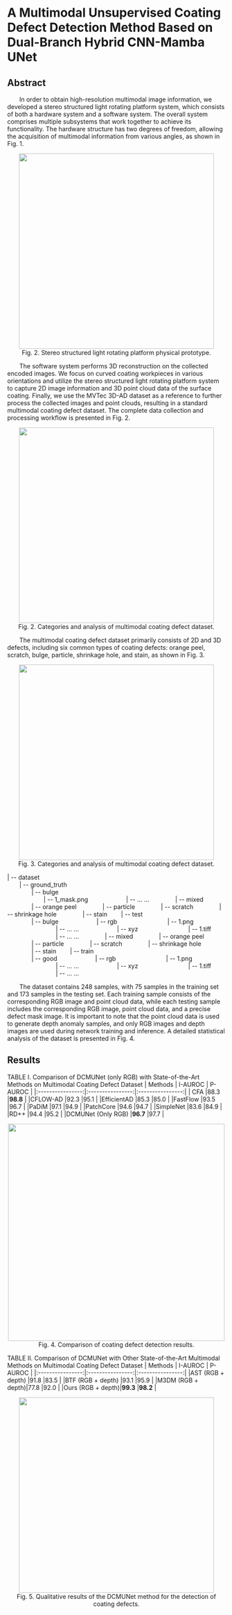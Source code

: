 # A Multimodal Unsupervised Coating Defect Detection Method Based on Dual-Branch Hybrid CNN-Mamba UNet

## Abstract
&emsp;&emsp;In order to obtain high-resolution multimodal image information, we developed a stereo structured light rotating platform system, which consists of both a hardware system and a software system. The overall system comprises multiple subsystems that work together to achieve its functionality. The hardware structure has two degrees of freedom, allowing the acquisition of multimodal information from various angles, as shown in Fig. 1. 
<p align="middle"> 
  <img src="https://github.com/TK941025/Defect-Detection/blob/main/images/fig_1.jpg" width="450" /> 
  <br>
  Fig. 2.  Stereo structured light rotating platform physical prototype.
</p>

<!-- ![image1](https://github.com/TK941025/Defect-Detection/blob/main/images/fig_1.jpg) -->
&emsp;&emsp;The software system performs 3D reconstruction on the collected encoded images. We focus on curved coating workpieces in various orientations and utilize the stereo structured light rotating platform system to capture 2D image information and 3D point cloud data of the surface coating. Finally, we use the MVTec 3D-AD dataset as a reference to further process the collected images and point clouds, resulting in a standard multimodal coating defect dataset. The complete data collection and processing workflow is presented in Fig. 2.
<p align="middle"> 
  <img src="https://github.com/TK941025/Defect-Detection/blob/main/images/fig_2.jpg" width="450" /> 
  <br>
  Fig. 2.  Categories and analysis of multimodal coating defect dataset.
</p>

&emsp;&emsp;The multimodal coating defect dataset primarily consists of 2D and 3D defects, including six common types of coating defects: orange peel, scratch, bulge, particle, shrinkage hole, and stain, as shown in Fig. 3. 
<p align="middle"> 
  <img src="https://github.com/TK941025/Defect-Detection/blob/main/images/fig_3.jpg" width="450" /> 
  <br>
  Fig. 3.  Categories and analysis of multimodal coating defect dataset.
</p>

| -- dataset  
&emsp;&emsp;| -- ground_truth  
&emsp;&emsp;&emsp;&emsp;| -- bulge  
&emsp;&emsp;&emsp;&emsp;&emsp;&emsp;| -- 1_mask.png
&emsp;&emsp;&emsp;&emsp;&emsp;&emsp;| -- ... ...
&emsp;&emsp;&emsp;&emsp;| -- mixed
&emsp;&emsp;&emsp;&emsp;| -- orange peel
&emsp;&emsp;&emsp;&emsp;| -- particle
&emsp;&emsp;&emsp;&emsp;| -- scratch
&emsp;&emsp;&emsp;&emsp;| -- shrinkage hole
&emsp;&emsp;&emsp;&emsp;| -- stain 
&emsp;&emsp;| -- test  
&emsp;&emsp;&emsp;&emsp;| -- bulge 
&emsp;&emsp;&emsp;&emsp;&emsp;&emsp;| -- rgb
&emsp;&emsp;&emsp;&emsp;&emsp;&emsp;&emsp;&emsp;| -- 1.png
&emsp;&emsp;&emsp;&emsp;&emsp;&emsp;&emsp;&emsp;| -- ... ...
&emsp;&emsp;&emsp;&emsp;&emsp;&emsp;| -- xyz
&emsp;&emsp;&emsp;&emsp;&emsp;&emsp;&emsp;&emsp;| -- 1.tiff
&emsp;&emsp;&emsp;&emsp;&emsp;&emsp;&emsp;&emsp;| -- ... ...
&emsp;&emsp;&emsp;&emsp;| -- mixed
&emsp;&emsp;&emsp;&emsp;| -- orange peel
&emsp;&emsp;&emsp;&emsp;| -- particle
&emsp;&emsp;&emsp;&emsp;| -- scratch
&emsp;&emsp;&emsp;&emsp;| -- shrinkage hole
&emsp;&emsp;&emsp;&emsp;| -- stain 
&emsp;&emsp;| -- train    
&emsp;&emsp;&emsp;&emsp;| -- good
&emsp;&emsp;&emsp;&emsp;&emsp;&emsp;| -- rgb
&emsp;&emsp;&emsp;&emsp;&emsp;&emsp;&emsp;&emsp;| -- 1.png
&emsp;&emsp;&emsp;&emsp;&emsp;&emsp;&emsp;&emsp;| -- ... ...
&emsp;&emsp;&emsp;&emsp;&emsp;&emsp;| -- xyz
&emsp;&emsp;&emsp;&emsp;&emsp;&emsp;&emsp;&emsp;| -- 1.tiff
&emsp;&emsp;&emsp;&emsp;&emsp;&emsp;&emsp;&emsp;| -- ... ...


&emsp;&emsp;The dataset contains 248 samples, with 75 samples in the training set and 173 samples in the testing set. Each training sample consists of the corresponding RGB image and point cloud data, while each testing sample includes the corresponding RGB image, point cloud data, and a precise defect mask image. It is important to note that the point cloud data is used to generate depth anomaly samples, and only RGB images and depth images are used during network training and inference. A detailed statistical analysis of the dataset is presented in Fig. 4.
## Results
TABLE I. Comparison of DCMUNet (only RGB) with State-of-the-Art Methods on Multimodal Coating Defect Dataset
|      Methods     |      I-AUROC     |    P-AUROC       | 
|:----------------:|:----------------:|:----------------:|
|         CFA    	|88.3             	|**98.8**          |
|CFLOW-AD          |92.3              |95.1              |
|EfficientAD 	     |85.3              |85.0              |
|FastFlow        	|93.5              |96.7              |
|PaDiM          	 |97.1              |94.9              |
|PatchCore	       |94.6              |94.7              |
|SimpleNet         |83.6              |84.9              |
|RD++	            |94.4              |95.2              |
|DCMUNet (Only RGB)	|**96.7**              |97.7        |

<p align="middle"> 
  <img src="https://github.com/TK941025/Defect-Detection/blob/main/images/fig_4.jpg" width="500" /> 
  <br>
  Fig. 4.  Comparison of coating defect detection results.
</p>


TABLE II. Comparison of DCMUNet with Other State-of-the-Art Multimodal Methods on Multimodal Coating Defect Dataset 
|      Methods     |      I-AUROC     |    P-AUROC       | 
|:----------------:|:----------------:|:----------------:|
|AST (RGB + depth) |91.8             	|83.5              |
|BTF (RGB + depth) |93.1              |95.9              |
|M3DM (RGB + depth)|77.8              |92.0              |
|Ours (RGB + depth)|**99.3**             |**98.2**            |


<p align="middle"> 
  <img src="https://github.com/TK941025/Defect-Detection/blob/main/images/fig_5.jpg" width="450" /> 
  <br>
  Fig. 5.  Qualitative results of the DCMUNet method for the detection of coating defects.
</p>

